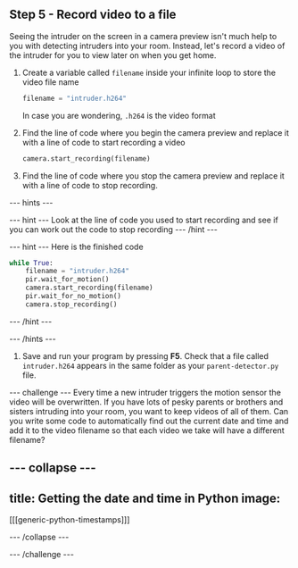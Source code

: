 ## Step 5 - Record video to a file

Seeing the intruder on the screen in a camera preview isn't much help to you with detecting intruders into your room. Instead, let's record a video of the intruder for you to  view later on when you get home.

1. Create a variable called `filename` inside your infinite loop to store the video file name

    ```python
    filename = "intruder.h264"
    ```

    In case you are wondering, `.h264` is the video format

1. Find the line of code where you begin the camera preview and replace it with a line of code to start recording a video

    ```python
    camera.start_recording(filename)
    ```

1. Find the line of code where you stop the camera preview and replace it with a line of code to stop recording.

--- hints ---

--- hint ---
Look at the line of code you used to start recording and see if you can work out the code to stop recording
--- /hint ---

--- hint ---
Here is the finished code
```python
while True:
    filename = "intruder.h264"
    pir.wait_for_motion()
    camera.start_recording(filename)
    pir.wait_for_no_motion()
	camera.stop_recording()
```
--- /hint ---

--- /hints ---

1. Save and run your program by pressing **F5**. Check that a file called `intruder.h264` appears in the same folder as your `parent-detector.py` file.

--- challenge ---
Every time a new intruder triggers the motion sensor the video will be overwritten. If you have lots of pesky parents or brothers and sisters intruding into your room, you want to keep videos of all of them. Can you write some code to automatically find out the current date and time and add it to the video filename so that each video we take will have a different filename?

--- collapse ---
---
title: Getting the date and time in Python
image: 
---

[[[generic-python-timestamps]]]

--- /collapse ---

--- /challenge ---